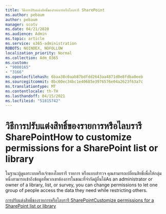 ```yaml
---
title: วิธีการปรับแต่งสิทธิ์ของรายการหรือไลบรารี SharePoint
ms.author: pebaum
author: pebaum
manager: scotv
ms.date: 04/21/2020
ms.audience: Admin
ms.topic: article
ms.service: o365-administration
ROBOTS: NOINDEX, NOFOLLOW
localization_priority: Normal
ms.collection: Adm_O365
ms.custom:
- "9000165"
- "3166"
ms.openlocfilehash: 6baa38c0aab87bdfdd2643aa4871d0e8fdba0eeb
ms.sourcegitcommit: 8bc60ec34bc1e40685e3976576e04a2623f63a7c
ms.translationtype: MT
ms.contentlocale: th-TH
ms.lasthandoff: 04/15/2021
ms.locfileid: "51815742"
---
```

# <a name="how-to-customize-permissions-for-a-sharepoint-list-or-library"></a><span data-ttu-id="a0437-102">วิธีการปรับแต่งสิทธิ์ของรายการหรือไลบรารี SharePoint</span><span class="sxs-lookup"><span data-stu-id="a0437-102">How to customize permissions for a SharePoint list or library</span></span>

<span data-ttu-id="a0437-103">ในฐานะผู้ดูแลระบบหรือเจ้าของไลบรารี รายการ หรือแบบสํารวจ คุณสามารถเปลี่ยนสิทธิ์เพื่อให้กลุ่มหนึ่งสามารถเข้าถึงข้อมูลที่พวกเขาต้องการในขณะที่จํากัดผู้อื่นได้</span><span class="sxs-lookup"><span data-stu-id="a0437-103">As an administrator or owner of a library, list, or survey, you can change permissions to let one group of people access the data they need while restricting others.</span></span>

[<span data-ttu-id="a0437-104">การปรับแต่งสิทธิ์ของรายการหรือไลบรารี SharePoint</span><span class="sxs-lookup"><span data-stu-id="a0437-104">Customize permissions for a SharePoint list or library</span></span>](https://support.office.com/article/customize-permissions-for-a-sharepoint-list-or-library-02d770f3-59eb-4910-a608-5f84cc297782)